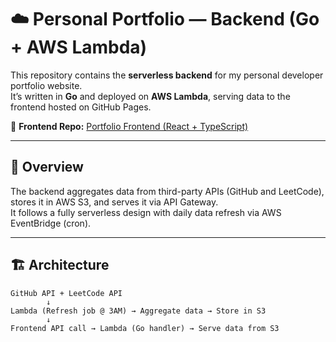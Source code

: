 # ☁️ Personal Portfolio — Backend (Go + AWS Lambda)

This repository contains the **serverless backend** for my personal developer portfolio website.  
It’s written in **Go** and deployed on **AWS Lambda**, serving data to the frontend hosted on GitHub Pages.

🧠 **Frontend Repo:** [Portfolio Frontend (React + TypeScript)](https://github.com/limyunle/portfolio-frontend)

---

## 🧠 Overview

The backend aggregates data from third-party APIs (GitHub and LeetCode), stores it in AWS S3, and serves it via API Gateway.  
It follows a fully serverless design with daily data refresh via AWS EventBridge (cron).

---

## 🏗️ Architecture

```text
GitHub API + LeetCode API
        ↓
Lambda (Refresh job @ 3AM) → Aggregate data → Store in S3
        ↓
Frontend API call → Lambda (Go handler) → Serve data from S3
```

